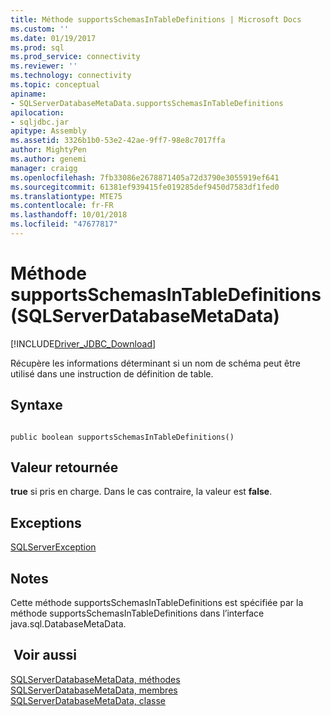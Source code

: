 ```yaml
---
title: Méthode supportsSchemasInTableDefinitions | Microsoft Docs
ms.custom: ''
ms.date: 01/19/2017
ms.prod: sql
ms.prod_service: connectivity
ms.reviewer: ''
ms.technology: connectivity
ms.topic: conceptual
apiname:
- SQLServerDatabaseMetaData.supportsSchemasInTableDefinitions
apilocation:
- sqljdbc.jar
apitype: Assembly
ms.assetid: 3326b1b0-53e2-42ae-9ff7-98e8c7017ffa
author: MightyPen
ms.author: genemi
manager: craigg
ms.openlocfilehash: 7fb33086e2678871405a72d3790e3055919ef641
ms.sourcegitcommit: 61381ef939415fe019285def9450d7583df1fed0
ms.translationtype: MTE75
ms.contentlocale: fr-FR
ms.lasthandoff: 10/01/2018
ms.locfileid: "47677817"
---
```

# <a name="supportsschemasintabledefinitions-method-sqlserverdatabasemetadata"></a>Méthode supportsSchemasInTableDefinitions (SQLServerDatabaseMetaData)
[!INCLUDE[Driver_JDBC_Download](../../../includes/driver_jdbc_download.md)]

  Récupère les informations déterminant si un nom de schéma peut être utilisé dans une instruction de définition de table.  
  
## <a name="syntax"></a>Syntaxe  
  
```  
  
public boolean supportsSchemasInTableDefinitions()  
```  
  
## <a name="return-value"></a>Valeur retournée  
 **true** si pris en charge. Dans le cas contraire, la valeur est **false**.  
  
## <a name="exceptions"></a>Exceptions  
 [SQLServerException](../../../connect/jdbc/reference/sqlserverexception-class.md)  
  
## <a name="remarks"></a>Notes   
 Cette méthode supportsSchemasInTableDefinitions est spécifiée par la méthode supportsSchemasInTableDefinitions dans l’interface java.sql.DatabaseMetaData.  
  
## <a name="see-also"></a> Voir aussi  
 [SQLServerDatabaseMetaData, méthodes](../../../connect/jdbc/reference/sqlserverdatabasemetadata-methods.md)   
 [SQLServerDatabaseMetaData, membres](../../../connect/jdbc/reference/sqlserverdatabasemetadata-members.md)   
 [SQLServerDatabaseMetaData, classe](../../../connect/jdbc/reference/sqlserverdatabasemetadata-class.md)  
  
  
